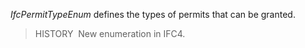 ﻿_IfcPermitTypeEnum_ defines the types of permits that can be granted.

> HISTORY&nbsp; New enumeration in IFC4.